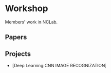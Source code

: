# Workshop
Members' work in NCLab.

## Papers

## Projects
- [Deep Learning CNN IMAGE RECOGNIZATION]   
